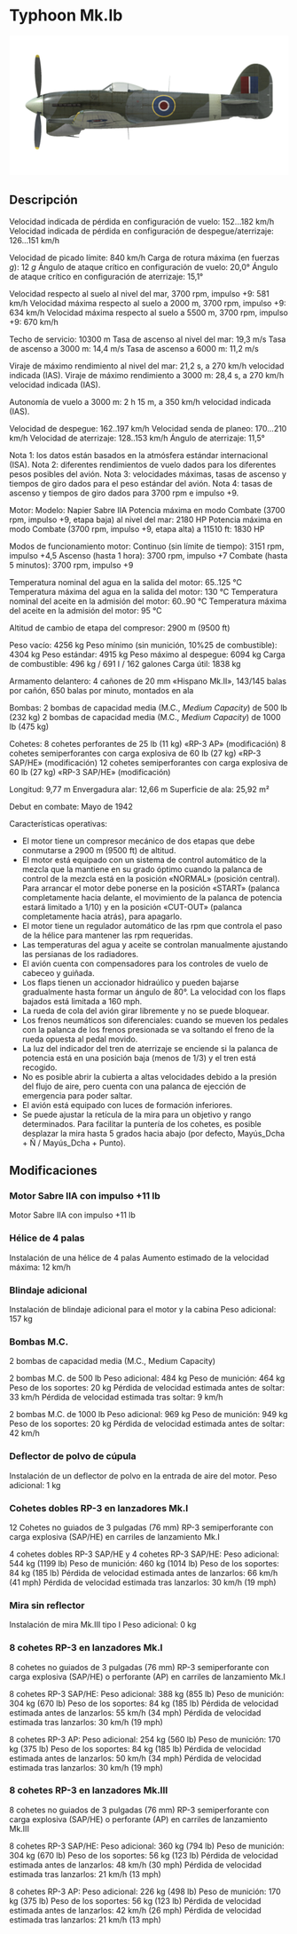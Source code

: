 # Typhoon Mk.Ib

![typhoonmkib](../images/typhoonmkib.png)

## Descripción

Velocidad indicada de pérdida en configuración de vuelo: 152...182 km/h
Velocidad indicada de pérdida en configuración de despegue/aterrizaje: 126...151 km/h

Velocidad de picado límite: 840 km/h
Carga de rotura máxima (en fuerzas <i>g</i>): 12 <i>g</i>
Ángulo de ataque crítico en configuración de vuelo: 20,0°
Ángulo de ataque crítico en configuración de aterrizaje: 15,1°

Velocidad respecto al suelo al nivel del mar, 3700 rpm, impulso +9: 581 km/h
Velocidad máxima respecto al suelo a 2000 m, 3700 rpm, impulso +9: 634 km/h
Velocidad máxima respecto al suelo a 5500 m, 3700 rpm, impulso +9: 670 km/h

Techo de servicio: 10300 m
Tasa de ascenso al nivel del mar: 19,3 m/s
Tasa de ascenso a 3000 m: 14,4 m/s
Tasa de ascenso a 6000 m: 11,2 m/s

Viraje de máximo rendimiento al nivel del mar: 21,2 s, a 270 km/h velocidad indicada (IAS).
Viraje de máximo rendimiento a 3000 m: 28,4 s, a 270 km/h velocidad indicada (IAS).

Autonomía de vuelo a 3000 m: 2 h 15 m, a 350 km/h velocidad indicada (IAS).

Velocidad de despegue: 162..197 km/h
Velocidad senda de planeo: 170...210 km/h
Velocidad de aterrizaje: 128..153 km/h
Ángulo de aterrizaje: 11,5°

Nota 1: los datos están basados en la atmósfera estándar internacional (ISA).
Nota 2: diferentes rendimientos de vuelo dados para los diferentes pesos posibles del avión.
Nota 3: velocidades máximas, tasas de ascenso y tiempos de giro dados para el peso estándar del avión.
Nota 4: tasas de ascenso y tiempos de giro dados para 3700 rpm e impulso +9.

Motor:
Modelo: Napier Sabre IIA
Potencia máxima en modo Combate (3700 rpm, impulso +9, etapa baja) al nivel del mar: 2180 HP
Potencia máxima en modo Combate (3700 rpm, impulso +9, etapa alta) a 11510 ft: 1830 HP

Modos de funcionamiento motor:
Continuo (sin límite de tiempo): 3151 rpm, impulso +4,5
Ascenso (hasta 1 hora): 3700 rpm, impulso +7
Combate (hasta 5 minutos): 3700 rpm, impulso +9

Temperatura nominal del agua en la salida del motor: 65..125 °C
Temperatura máxima del agua en la salida del motor: 130 °C
Temperatura nominal del aceite en la admisión del motor: 60..90 °C
Temperatura máxima del aceite en la admisión del motor: 95 °C

Altitud de cambio de etapa del compresor: 2900 m (9500 ft)

Peso vacío: 4256 kg
Peso mínimo (sin munición, 10%25 de combustible): 4304 kg
Peso estándar: 4915 kg
Peso máximo al despegue: 6094 kg
Carga de combustible: 496 kg / 691 l / 162 galones
Carga útil: 1838 kg

Armamento delantero:
4 cañones de 20 mm «Hispano Mk.II», 143/145 balas por cañón, 650 balas por minuto, montados en ala

Bombas:
2 bombas de capacidad media (M.C., <i>Medium Capacity</i>) de 500 lb (232 kg)
2 bombas de capacidad media (M.C., <i>Medium Capacity</i>) de 1000 lb (475 kg)

Cohetes:
8 cohetes perforantes de 25 lb (11 kg) «RP-3 AP» (modificación)
8 cohetes semiperforantes con carga explosiva de 60 lb (27 kg) «RP-3 SAP/HE» (modificación)
12 cohetes semiperforantes con carga explosiva de 60 lb (27 kg) «RP-3 SAP/HE» (modificación)

Longitud: 9,77 m
Envergadura alar: 12,66 m
Superficie de ala: 25,92 m²

Debut en combate: Mayo de 1942

Características operativas:
- El motor tiene un compresor mecánico de dos etapas que debe conmutarse a 2900 m (9500 ft) de altitud.
- El motor está equipado con un sistema de control automático de la mezcla que la mantiene en su grado óptimo cuando la palanca de control de la mezcla está en la posición «NORMAL» (posición central). Para arrancar el motor debe ponerse en la posición «START» (palanca completamente hacia delante, el movimiento de la palanca de potencia estará limitado a 1/10) y en la posición «CUT-OUT» (palanca completamente hacia atrás), para apagarlo.
- El motor tiene un regulador automático de las rpm que controla el paso de la hélice para mantener las rpm requeridas.
- Las temperaturas del agua y aceite se controlan manualmente ajustando las persianas de los radiadores.
- El avión cuenta con compensadores para los controles de vuelo de cabeceo y guiñada.
- Los flaps tienen un accionador hidraúlico y pueden bajarse gradualmente hasta formar un ángulo de 80°. La velocidad con los flaps bajados está limitada a 160 mph.
- La rueda de cola del avión girar libremente y no se puede bloquear.
- Los frenos neumáticos son diferenciales: cuando se mueven los pedales con la palanca de los frenos presionada se va soltando el freno de la rueda opuesta al pedal movido.
- La luz del indicador del tren de aterrizaje se enciende si la palanca de potencia está en una posición baja (menos de 1/3) y el tren está recogido.
- No es posible abrir la cubierta a altas velocidades debido a la presión del flujo de aire, pero cuenta con una palanca de ejección de emergencia para poder saltar.
- El avión está equipado con luces de formación inferiores.
- Se puede ajustar la retícula de la mira para un objetivo y rango determinados. Para facilitar la puntería de los cohetes, es posible desplazar la mira hasta 5 grados hacia abajo (por defecto, Mayús_Dcha + Ñ / Mayús_Dcha + Punto).

## Modificaciones


### Motor Sabre IIA con impulso +11 lb

Motor Sabre IIA con impulso +11 lb


### Hélice de 4 palas

Instalación de una hélice de 4 palas
Aumento estimado de la velocidad máxima: 12 km/h


### Blindaje adicional

Instalación de blindaje adicional para el motor y la cabina
Peso adicional: 157 kg


### Bombas M.C.

2 bombas de capacidad media (M.C., Medium Capacity)

2 bombas M.C. de 500 lb
Peso adicional: 484 kg
Peso de munición: 464 kg
Peso de los soportes: 20 kg
Pérdida de velocidad estimada antes de soltar: 33 km/h
Pérdida de velocidad estimada tras soltar: 9 km/h

2 bombas M.C. de 1000 lb
Peso adicional: 969 kg
Peso de munición: 949 kg
Peso de los soportes: 20 kg
Pérdida de velocidad estimada antes de soltar: 42 km/h


### Deflector de polvo de cúpula

Instalación de un deflector de polvo en la entrada de aire del motor.
Peso adicional: 1 kg


### Сohetes dobles RP-3 en lanzadores Mk.I

12 Сohetes no guiados de 3 pulgadas (76 mm) RP-3 semiperforante con carga explosiva (SAP/HE) en carriles de lanzamiento Mk.I

4 cohetes dobles RP-3 SAP/HE y 4 cohetes RP-3 SAP/HE:
Peso adicional: 544 kg (1199 lb)
Peso de munición: 460 kg (1014 lb)
Peso de los soportes: 84 kg (185 lb)
Pérdida de velocidad estimada antes de lanzarlos: 66 km/h (41 mph)
Pérdida de velocidad estimada tras lanzarlos: 30 km/h (19 mph)


### Mira sin reflector

Instalación de mira Mk.III tipo I
Peso adicional: 0 kg


### 8 cohetes RP-3 en lanzadores Mk.I

8 cohetes no guiados de 3 pulgadas (76 mm) RP-3 semiperforante con carga explosiva (SAP/HE) o perforante (AP) en carriles de lanzamiento Mk.I

8 cohetes RP-3 SAP/HE:
Peso adicional: 388 kg (855 lb)
Peso de munición: 304 kg (670 lb)
Peso de los soportes: 84 kg (185 lb)
Pérdida de velocidad estimada antes de lanzarlos: 55 km/h (34 mph)
Pérdida de velocidad estimada tras lanzarlos: 30 km/h (19 mph)

8 cohetes RP-3 AP:
Peso adicional: 254 kg (560 lb)
Peso de munición: 170 kg (375 lb)
Peso de los soportes: 84 kg (185 lb)
Pérdida de velocidad estimada antes de lanzarlos: 50 km/h (34 mph)
Pérdida de velocidad estimada tras lanzarlos: 30 km/h (19 mph)


### 8 cohetes RP-3 en lanzadores Mk.III

8 cohetes no guiados de 3 pulgadas (76 mm) RP-3 semiperforante con carga explosiva (SAP/HE) o perforante (AP) en carriles de lanzamiento Mk.III

8 сohetes RP-3 SAP/HE:
Peso adicional: 360 kg (794 lb)
Peso de munición: 304 kg (670 lb)
Peso de los soportes: 56 kg (123 lb)
Pérdida de velocidad estimada antes de lanzarlos: 48 km/h (30 mph)
Pérdida de velocidad estimada tras lanzarlos: 21 km/h (13 mph)

8 cohetes RP-3 AP:
Peso adicional: 226 kg (498 lb)
Peso de munición: 170 kg (375 lb)
Peso de los soportes: 56 kg (123 lb)
Pérdida de velocidad estimada antes de lanzarlos: 42 km/h (26  mph)
Pérdida de velocidad estimada tras lanzarlos: 21 km/h (13 mph)
